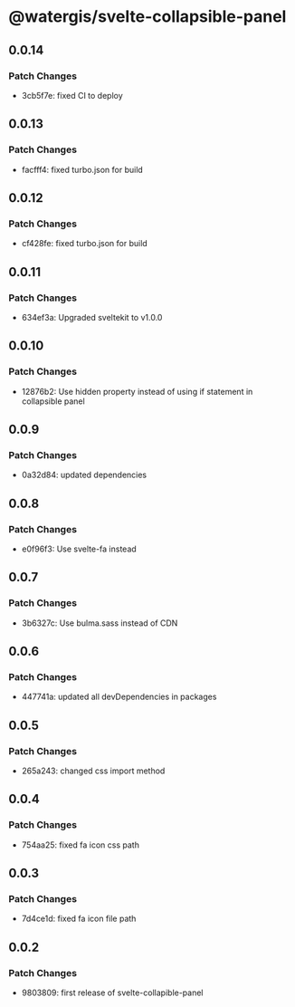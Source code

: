 # @watergis/svelte-collapsible-panel

## 0.0.14

### Patch Changes

- 3cb5f7e: fixed CI to deploy

## 0.0.13

### Patch Changes

- facfff4: fixed turbo.json for build

## 0.0.12

### Patch Changes

- cf428fe: fixed turbo.json for build

## 0.0.11

### Patch Changes

- 634ef3a: Upgraded sveltekit to v1.0.0

## 0.0.10

### Patch Changes

- 12876b2: Use hidden property instead of using if statement in collapsible panel

## 0.0.9

### Patch Changes

- 0a32d84: updated dependencies

## 0.0.8

### Patch Changes

- e0f96f3: Use svelte-fa instead

## 0.0.7

### Patch Changes

- 3b6327c: Use bulma.sass instead of CDN

## 0.0.6

### Patch Changes

- 447741a: updated all devDependencies in packages

## 0.0.5

### Patch Changes

- 265a243: changed css import method

## 0.0.4

### Patch Changes

- 754aa25: fixed fa icon css path

## 0.0.3

### Patch Changes

- 7d4ce1d: fixed fa icon file path

## 0.0.2

### Patch Changes

- 9803809: first release of svelte-collapible-panel
